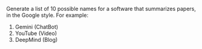 Generate a list of 10 possible names for a software that summarizes papers, in the Google style. For example:

1. Gemini (ChatBot)  
2. YouTube (Video)  
3. DeepMind (Blog)
